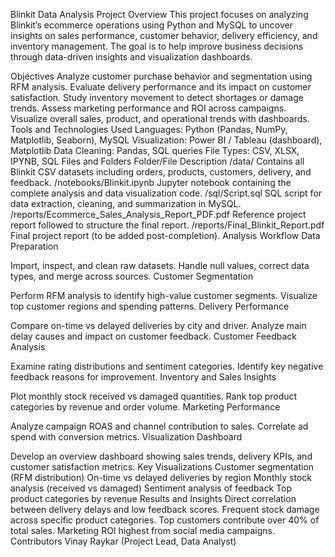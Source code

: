 Blinkit Data Analysis Project
Overview
This project focuses on analyzing Blinkit’s ecommerce operations using Python and MySQL to uncover insights on sales performance, customer behavior, delivery efficiency, and inventory management. The goal is to help improve business decisions through data-driven insights and visualization dashboards.

Objectives
Analyze customer purchase behavior and segmentation using RFM analysis.
Evaluate delivery performance and its impact on customer satisfaction.
Study inventory movement to detect shortages or damage trends.
Assess marketing performance and ROI across campaigns.
Visualize overall sales, product, and operational trends with dashboards.
Tools and Technologies Used
Languages: Python (Pandas, NumPy, Matplotlib, Seaborn), MySQL
Visualization: Power BI / Tableau (dashboard), Matplotlib
Data Cleaning: Pandas, SQL queries
File Types: CSV, XLSX, IPYNB, SQL
Files and Folders
Folder/File	Description
/data/	Contains all Blinkit CSV datasets including orders, products, customers, delivery, and feedback.
/notebooks/Blinkit.ipynb	Jupyter notebook containing the complete analysis and data visualization code.
/sql/Script.sql	SQL script for data extraction, cleaning, and summarization in MySQL.
/reports/Ecommerce_Sales_Analysis_Report_PDF.pdf	Reference project report followed to structure the final report.
/reports/Final_Blinkit_Report.pdf	Final project report (to be added post-completion).
Analysis Workflow
Data Preparation

Import, inspect, and clean raw datasets.
Handle null values, correct data types, and merge across sources.
Customer Segmentation

Perform RFM analysis to identify high-value customer segments.
Visualize top customer regions and spending patterns.
Delivery Performance

Compare on-time vs delayed deliveries by city and driver.
Analyze main delay causes and impact on customer feedback.
Customer Feedback Analysis

Examine rating distributions and sentiment categories.
Identify key negative feedback reasons for improvement.
Inventory and Sales Insights

Plot monthly stock received vs damaged quantities.
Rank top product categories by revenue and order volume.
Marketing Performance

Analyze campaign ROAS and channel contribution to sales.
Correlate ad spend with conversion metrics.
Visualization Dashboard

Develop an overview dashboard showing sales trends, delivery KPIs, and customer satisfaction metrics.
Key Visualizations
Customer segmentation (RFM distribution)
On-time vs delayed deliveries by region
Monthly stock analysis (received vs damaged)
Sentiment analysis of feedback
Top product categories by revenue
Results and Insights
Direct correlation between delivery delays and low feedback scores.
Frequent stock damage across specific product categories.
Top customers contribute over 40% of total sales.
Marketing ROI highest from social media campaigns.
Contributors
Vinay Raykar (Project Lead, Data Analyst)
